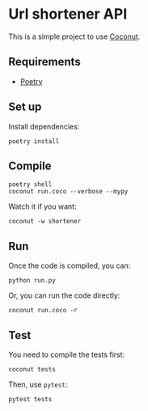 # Url shortener API

This is a simple project to use [Coconut](https://coconut.readthedocs.io/).

## Requirements

- [Poetry](https://github.com/python-poetry/poetry)

## Set up

Install dependencies:

```
poetry install
```


## Compile

```
poetry shell
coconut run.coco --verbose --mypy
```

Watch it if you want:

```
coconut -w shortener
```

## Run

Once the code is compiled, you can:

```
python run.py
```

Or, you can run the code directly:


```
coconut run.coco -r
```

## Test

You need to compile the tests first:

```
coconut tests
```

Then, use `pytest`:

```
pytest tests
```
